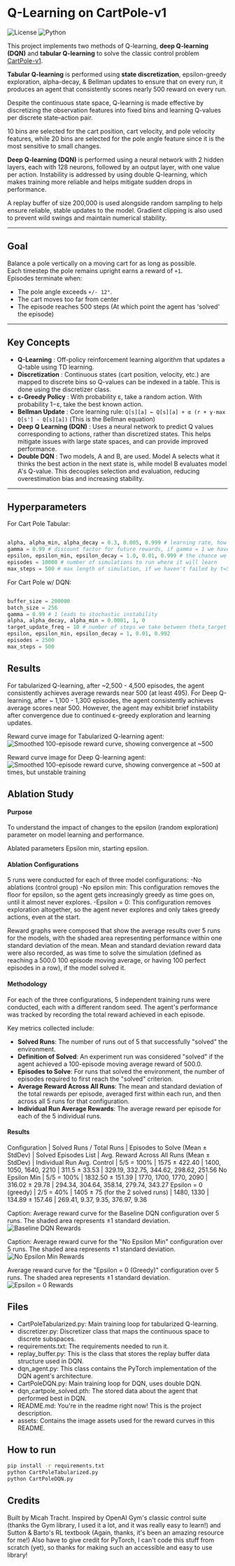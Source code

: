 # Q-Learning on CartPole-v1

![License](https://img.shields.io/badge/License-MIT-green.svg)
![Python](https://img.shields.io/badge/Python-3.11-blue.svg)


This project implements two methods of Q-learning, **deep Q-learning (DQN)** and **tabular Q-learning** to solve the classic control problem [CartPole-v1](https://www.gymlibrary.dev/environments/classic_control/cart_pole/).

**Tabular Q-learning** is performed using **state discretization**, epsilon-greedy exploration, alpha-decay, & Bellman updates to ensure that on every run, it produces an agent that consistently scores nearly 500 reward on every run.

Despite the continuous state space, Q-learning is made effective by discretizing the observation features into fixed bins and learning Q-values per discrete state–action pair.

10 bins are selected for the cart position, cart velocity, and pole velocity features, while 20 bins are selected for the pole angle feature since it is the most sensitive to small changes.

**Deep Q-learning (DQN)** is performed using a neural network with 2 hidden layers, each with 128 neurons, followed by an output layer, with one value per action. Instability is addressed by using double Q-learning, which makes training more reliable and helps mitigate sudden drops in performance.

A replay buffer of size 200,000 is used alongside random sampling to help ensure reliable, stable updates to the model. Gradient clipping is also used to prevent wild swings and maintain numerical stability.

---

## Goal

Balance a pole vertically on a moving cart for as long as possible.  
Each timestep the pole remains upright earns a reward of `+1`.  
Episodes terminate when:
- The pole angle exceeds `+/- 12°`.
- The cart moves too far from center
- The episode reaches 500 steps (At which point the agent has 'solved' the episode)

---

## Key Concepts

 - **Q-Learning**      : Off-policy reinforcement learning algorithm that updates a Q-table using TD learning.
 - **Discretization**  : Continuous states (cart position, velocity, etc.) are mapped to discrete bins so Q-values can be indexed in a table. This is done using the discretizer class.
 - **ε-Greedy Policy** : With probability ε, take a random action. With probability 1−ε, take the best known action. 
 - **Bellman Update**  : Core learning rule: `Q[s][a] ← Q[s][a] + α (r + γ·max Q[s'] - Q[s][a])` (This is the Bellman equation)
 - **Deep Q Learning (DQN)**             : Uses a neural network to predict Q values corresponding to actions, rather than discretized states. This helps mitigate issues with large state spaces, and can provide improved performance.
 - **Double DQN**      : Two models, A and B, are used. Model A selects what it thinks the best action in the next state is, while model B evaluates model A's Q-value. This decouples selection and evaluation, reducing overestimation bias and increasing stability.
---

## Hyperparameters

For Cart Pole Tabular:

```python

alpha, alpha_min, alpha_decay = 0.3, 0.005, 0.999 # learning rate, how much do we update Q(S,A) each time. What to multiply the learning rate by each time. Min value for learning rate.
gamma = 0.99 # discount factor for future rewards, if gamma = 1 we have instability in stochastic environments, but gamma should be near 1 because we care about future rewards too
epsilon, epsilon_min, epsilon_decay = 1.0, 0.01, 0.999 # the chance we take a random action to explore (exploration vs exploitation). The min value for epsilon (can't go below this). What to multiply epsilon by after each simulation
episodes = 10000 # number of simulations to run where it will learn
max_steps = 500 # max length of simulation, if we haven't failed by t=500 we've 'solved' it.

```

For Cart Pole w/ DQN:
```python

buffer_size = 200000
batch_size = 256
gamma = 0.99 # 1 leads to stochastic instability
alpha, alpha_decay, alpha_min = 0.0001, 1, 0
target_update_freq = 10 # number of steps we take between theta_target <- theta
epsilon, epsilon_min, epsilon_decay = 1, 0.01, 0.992 
episodes = 2500
max_steps = 500 

```

## Results

For tabularized Q-learning, after ~2,500 - 4,500 episodes, the agent consistently achieves average rewards near 500 (at least 495).
For Deep Q-learning, after ~ 1,100 - 1,300 episodes, the agent consistently achieves average scores near 500. However, the agent may exhibit brief instability after convergence due to continued ε-greedy exploration and learning updates.

Reward curve image for Tabularized Q-learning agent:
![Smoothed 100-episode reward curve, showing convergence at ~500](assets/TabularizedQLearningRewardCurve.png)

Reward curve image for Deep Q-learning agent:
![Smoothed 100-episode reward curve, showing convergence at ~500 at times, but unstable training](assets/DQNRewardCurve.png)

## Ablation Study

 #### Purpose
To understand the impact of changes to the epsilon (random exploration) parameter on model learning and performance.

Ablated parameters
Epsilon min, starting epsilon.

 #### Ablation Configurations
5 runs were conducted for each of three model configurations:
-No ablations (control group)
-No epsilon min: This configuration removes the floor for epsilon, so the agent gets increasingly greedy as time goes on, until it almost never explores.
-Epsilon = 0: This configuration removes exploration altogether, so the agent never explores and only takes greedy actions, even at the start.  

Reward graphs were composed that show the average results over 5 runs for the models, with the shaded area representing performance within one standard deviation of the mean.
Mean and standard deviation reward data were also recorded, as was time to solve the simulation (defined as reaching a 500.0 100 episode moving average, or having 100 perfect episodes in a row), if the model solved it.

#### Methodology

For each of the three configurations, 5 independent training runs were conducted, each with a different random seed. The agent's performance was tracked by recording the total reward achieved in each episode.

Key metrics collected include:
* **Solved Runs**: The number of runs out of 5 that successfully "solved" the environment.
* **Definition of Solved**: An experiment run was considered "solved" if the agent achieved a 100-episode moving average reward of 500.0.
* **Episodes to Solve**: For runs that solved the environment, the number of episodes required to first reach the "solved" criterion.
* **Average Reward Across All Runs**: The mean and standard deviation of the total rewards per episode, averaged first within each run, and then across all 5 runs for that configuration.
* **Individual Run Average Rewards**: The average reward per episode for each of the 5 individual runs.


 #### Results
Configuration         | Solved Runs / Total Runs | Episodes to Solve (Mean ± StdDev) | Solved Episodes List      | Avg. Reward Across All Runs (Mean ± StdDev) | Individual Run Avg.
Control               | 5/5 = 100%               | 1575 ± 422.40                     | 1400, 1050, 1640, 2210    | 311.5 ± 33.53                               | 329.19, 332.75, 344.62, 298.62, 251.56	
No Epsilon Min        | 5/5 = 100%               | 1832.50 ± 151.39                  | 1770, 1700, 1770, 2090    | 316.02 ± 29.78                              | 294.34, 304.64, 358.14, 279.74, 343.27
Epsilon = 0 (greedy)  | 2/5 = 40%                | 1405 ± 75 (for the 2 solved runs) | 1480, 1330                | 134.89 ± 157.46                             | 269.41, 9.37, 9.35, 376.97, 9.36

Caption: Average reward curve for the Baseline DQN configuration over 5 runs. The shaded area represents ±1 standard deviation.
![Baseline DQN Rewards](assets/5RunDiffSeedExperiment.png)

Caption: Average reward curve for the "No Epsilon Min" configuration over 5 runs. The shaded area represents ±1 standard deviation.
![No Epsilon Min Rewards](assets/NoEpsMin5RunRLGraph.png)

Average reward curve for the "Epsilon = 0 (Greedy)" configuration over 5 runs. The shaded area represents ±1 standard deviation.
![Epsilon = 0 Rewards](assets/NoEpsilonRewardPlotCartPole.png)


## Files

 - CartPoleTabularized.py: Main training loop for tabularized Q-learning.
 - discretizer.py: Discretizer class that maps the continuous space to discrete subspaces.
 - requirements.txt: The requirements needed to run it.
 - replay_buffer.py: This is the class that stores the replay buffer data structure used in DQN.
 - dqn_agent.py: This class contains the PyTorch implementation of the DQN agent's architecture.
 - CartPoleDQN.py: Main training loop for DQN, uses double DQN.
 - dqn_cartpole_solved.pth: The stored data about the agent that performed best in DQN.
 - README.md: You're in the readme right now! This is the project description.
 - assets: Contains the image assets used for the reward curves in this README.

## How to run

```bash
pip install -r requirements.txt
python CartPoleTabularized.py
python CartPoleDQN.py
```

## Credits

Built by Micah Tracht. Inspired by OpenAI Gym's classic control suite (thanks the Gym library, I used it a lot, and it was really easy to learn!) and Sutton & Barto's RL textbook (Again, thanks, it's been an amazing resource for me!) Also have to give credit for PyTorch, I can't code this stuff from scratch (yet), so thanks for making such an accessible and easy to use library!
